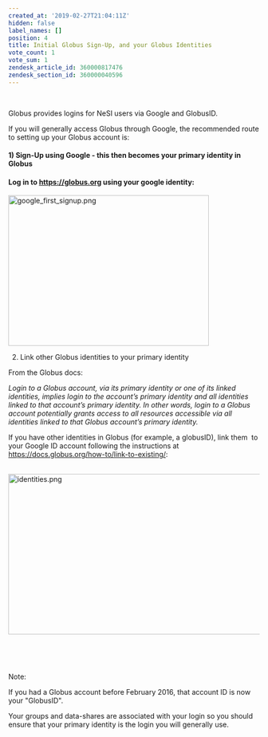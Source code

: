 ```yaml
---
created_at: '2019-02-27T21:04:11Z'
hidden: false
label_names: []
position: 4
title: Initial Globus Sign-Up, and your Globus Identities
vote_count: 1
vote_sum: 1
zendesk_article_id: 360000817476
zendesk_section_id: 360000040596
---
```


 

Globus provides logins for NeSI users via Google and GlobusID.

If you will generally access Globus through Google, the recommended
route to setting up your Globus account is:

#### 1) Sign-Up using Google - this then becomes your primary identity in Globus

#### Log in to https://globus.org using your google identity:

<img src="../includes/google_first_signup.png" alt="google_first_signup.png" width="402" height="302" />

2) Link other Globus identities to your primary identity

From the Globus docs:

*Login to a Globus account, via its primary identity or one of its
linked identities, implies login to the account’s primary identity and
all identities linked to that account’s primary identity. In other
words, login to a Globus account potentially grants access to all
resources accessible via all identities linked to that Globus account’s
primary identity.*

If you have other identities in Globus (for example, a globusID), link
them  to your Google ID account following the instructions at
<https://docs.globus.org/how-to/link-to-existing/>:

 <img src="../includes/identities.png" alt="identities.png" width="1382" height="322" />

 

 

Note: 

If you had a Globus account before February 2016, that account ID is now
your "GlobusID".

Your groups and data-shares are associated with your login so you should
ensure that your primary identity is the login you will generally use.

 

 

 

 

 

 

 

 

 
